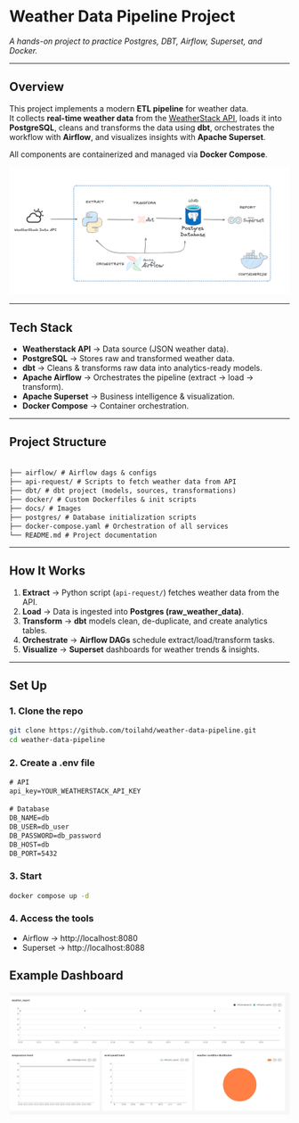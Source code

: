 # Weather Data Pipeline Project
*A hands-on project to practice Postgres, DBT, Airflow, Superset, and Docker.*

---

## Overview
This project implements a modern **ETL pipeline** for weather data.  
It collects **real-time weather data** from the [WeatherStack API](https://weatherstack.com/), loads it into **PostgreSQL**, cleans and transforms the data using **dbt**, orchestrates the workflow with **Airflow**, and visualizes insights with **Apache Superset**.  

All components are containerized and managed via **Docker Compose**.

![Pipeline Architecture](./docs/pipeline.png)

---

## Tech Stack
- **Weatherstack API** → Data source (JSON weather data).  
- **PostgreSQL** → Stores raw and transformed weather data.  
- **dbt** → Cleans & transforms raw data into analytics-ready models.  
- **Apache Airflow** → Orchestrates the pipeline (extract → load → transform).  
- **Apache Superset** → Business intelligence & visualization.  
- **Docker Compose** → Container orchestration.

---

## Project Structure
```

├── airflow/ # Airflow dags & configs
├── api-request/ # Scripts to fetch weather data from API
├── dbt/ # dbt project (models, sources, transformations)
├── docker/ # Custom Dockerfiles & init scripts
├── docs/ # Images
├── postgres/ # Database initialization scripts
├── docker-compose.yaml # Orchestration of all services
└── README.md # Project documentation

```
---

## How It Works
1. **Extract** → Python script (`api-request/`) fetches weather data from the API.  
2. **Load** → Data is ingested into **Postgres (raw_weather_data)**.  
3. **Transform** → **dbt** models clean, de-duplicate, and create analytics tables.  
4. **Orchestrate** → **Airflow DAGs** schedule extract/load/transform tasks.  
5. **Visualize** → **Superset** dashboards for weather trends & insights.  

---

## Set Up
### 1. Clone the repo
```bash
git clone https://github.com/toilahd/weather-data-pipeline.git
cd weather-data-pipeline
```
### 2. Create a .env file

```env
# API
api_key=YOUR_WEATHERSTACK_API_KEY

# Database
DB_NAME=db
DB_USER=db_user
DB_PASSWORD=db_password
DB_HOST=db
DB_PORT=5432
```

### 3. Start
```bash
docker compose up -d
```
### 4. Access the tools
- Airflow → http://localhost:8080
- Superset → http://localhost:8088

## Example Dashboard
![Dashboard](./docs/dashboard.jpg)
